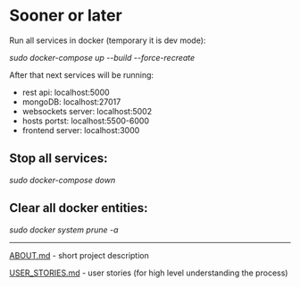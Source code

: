 Sooner or later
===============

Run all services in docker (temporary it is dev mode):

*sudo docker-compose up --build --force-recreate*

After that next services will be running:

* rest api: localhost:5000
* mongoDB: localhost:27017
* websockets server: localhost:5002
* hosts portst: localhost:5500-6000
* frontend server: localhost:3000

Stop all services:
------------------

*sudo docker-compose down*

Clear all docker entities:
--------------------------

*sudo docker system prune -a*


---


[ABOUT.md](./docs/ABOUT.md) - short project description

[USER_STORIES.md](./docs/USER_STORIES.md) - user stories (for high level understanding the process)
